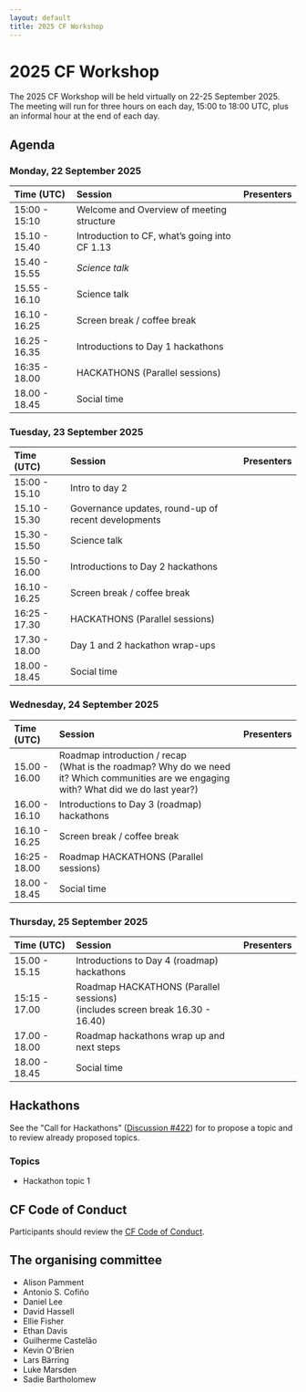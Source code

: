 ```yaml
---
layout: default
title: 2025 CF Workshop
---
```


# 2025 CF Workshop

The 2025 CF Workshop will be held virtually on 22-25 September 2025.
The meeting will run for three hours on each day, 15:00 to 18:00 UTC, plus an informal hour at the end of each day.

## Agenda

### Monday, 22 September 2025

<table>
  <thead>
    <tr>
      <th style="text-align:left;">Time (UTC)</th>
      <th style="text-align:left;">Session</th>
      <th style-="text-align:left;">Presenters</th>
    </tr>
  </thead>
  <tbody>
    <tr>
      <td style="text-align:left;">15:00 - 15:10</td>
      <td style="text-align:left;">Welcome and Overview of meeting structure</td>
      <td style-"text-align:left;"></td>
    </tr>
    <tr>
      <td style="text-align:left;">15.10 - 15.40</td>
      <td style="text-align:left;">Introduction to CF, what’s going into CF 1.13</td>
      <td style="text-align:left;"></td>
    </tr>
    <tr>
      <td style="text-align:left;">15.40 - 15.55</td>
      <td style="text-align:left;"><em>Science talk</em></td>
      <td style="text-align:left;"></td>
    </tr>
    <tr>
      <td style="text-align:left;">15.55 - 16.10</td>
      <td style="text-align:left;">Science talk</td>
      <td style="text-align:left;"></td>
    </tr>
    <tr>
      <td style="text-align:left;">16.10 - 16.25</td>
      <td style="text-align:left;">Screen break / coffee break</td>
      <td style="text-align:left;"></td>
    </tr>
    <tr>
      <td style="text-align:left;">16.25 - 16.35</td>
      <td style="text-align:left;">Introductions to Day 1 hackathons</td>
      <td style="text-align:left;"></td>
    </tr>
    <tr>
      <td style="text-align:left;">16:35 - 18.00</td>
      <td style="text-align:left;">HACKATHONS (Parallel sessions)</td>
      <td style="text-align:left;"></td>
    </tr>
    <tr>
      <td style="text-align:left;">18.00 - 18.45</td>
      <td style="text-align:left;">Social time</td>
      <td style="text-align:left;"></td>
    </tr>
  </tbody>
</table>

### Tuesday, 23 September 2025

<table>
  <thead>
    <tr>
      <th style="text-align:left;">Time (UTC)</th>
      <th style="text-align:left;">Session</th>
      <th style="text-align:left;">Presenters</th>
    </tr>
  </thead>
  <tbody>
    <tr>
      <td style="text-align:left;">15:00 - 15.10</td>
      <td style="text-align:left;">Intro to day 2</td>
      <td style="text-align:left;"></td>
    </tr>
    <tr>
      <td style="text-align:left;">15.10 - 15.30</td>
      <td style="text-align:left;">Governance updates, round-up of recent developments</td>
      <td style="text-align:left;"></td>
    </tr>
    <tr>
      <td style="text-align:left;">15.30 - 15.50</td>
      <td style="text-align:left;">Science talk</td>
      <td style="text-align:left;"></td>
    </tr>
    <tr>
      <td style="text-align:left;">15.50 - 16.00</td>
      <td style="text-align:left;">Introductions to Day 2 hackathons</td>
      <td style="text-align:left;"></td>
    </tr>
    <tr>
      <td style="text-align:left;">16.10 - 16.25</td>
      <td style="text-align:left;">Screen break / coffee break</td>
      <td style="text-align:left;"></td>
    </tr>
    <tr>
      <td style="text-align:left;">16:25 - 17.30</td>
      <td style="text-align:left;">HACKATHONS (Parallel sessions)</td>
      <td style="text-align:left;"></td>
    </tr>
    <tr>
      <td style="text-align:left;">17.30 - 18.00</td>
      <td style="text-align:left;">Day 1 and 2 hackathon wrap-ups</td>
      <td style="text-align:left;"></td>
    </tr>
    <tr>
      <td style="text-align:left;">18.00 - 18.45</td>
      <td style="text-align:left;">Social time</td>
      <td style="text-align:left;"></td>
    </tr>
  </tbody>
</table>

### Wednesday, 24 September 2025

<table>
  <thead>
    <tr>
      <th style="text-align:left;">Time (UTC)</th>
      <th style="text-align:left;">Session</th>
      <th style="text-align:left;">Presenters</th>
    </tr>
  </thead>
  <tbody>
    <tr>
      <td style="text-align:left;">15.00 - 16.00</td>
      <td style="text-align:left;">Roadmap introduction / recap <br> (What is the roadmap? Why do we need it? Which communities are we engaging with? What did we do last year?)</td>
      <td style="text-align:left;"></td>
    </tr>
    <tr>
      <td style="text-align:left;">16.00 - 16.10</td>
      <td style="text-align:left;">Introductions to Day 3 (roadmap) hackathons</td>
      <td style="text-align:left;"></td>
    </tr>
    <tr>
      <td style="text-align:left;">16.10 - 16.25</td>
      <td style="text-align:left;">Screen break / coffee break</td>
      <td style="text-align:left;"></td>
    </tr>
    <tr>
      <td style="text-align:left;">16:25 - 18.00</td>
      <td style="text-align:left;">Roadmap HACKATHONS (Parallel sessions)</td>
      <td style="text-align:left;"></td>
    </tr>
    <tr>
      <td style="text-align:left;">18.00 - 18.45</td>
      <td style="text-align:left;">Social time</td>
      <td style="text-align:left;"></td>
    </tr>
  </tbody>
</table>

### Thursday, 25 September 2025

<table>
  <thead>
    <tr>
      <th style="text-align:left;">Time (UTC)</th>
      <th style="text-align:left;">Session</th>
      <th style="text-align:left;">Presenters</th>
    </tr>
  </thead>
  <tbody>
    <tr>
      <td style="text-align:left;">15.00 - 15.15</td>
      <td style="text-align:left;">Introductions to Day 4 (roadmap) hackathons</td>
      <td style="text-align:left;"></td>
    </tr>
    <tr>
      <td style="text-align:left;">15:15 - 17.00</td>
      <td style="text-align:left;">Roadmap HACKATHONS (Parallel sessions) <br> (includes screen break 16.30 - 16.40)</td>
      <td style="text-align:left;"></td>
    </tr>
    <tr>
      <td style="text-align:left;">17.00 - 18.00</td>
      <td style="text-align:left;">Roadmap hackathons wrap up and next steps</td>
      <td style="text-align:left;"></td>
    </tr>
    <tr>
      <td style="text-align:left;">18.00 - 18.45</td>
      <td style="text-align:left;">Social time</td>
      <td style="text-align:left;"></td>
    </tr>
  </tbody>
</table>

## Hackathons

See the "Call for Hackathons" ([Discussion #422](https://github.com/orgs/cf-convention/discussions/422)) for to propose a topic and to review already proposed topics.

### Topics
* Hackathon topic 1

## CF Code of Conduct
Participants should review the [CF Code of Conduct](https://github.com/cf-convention/cf-conventions/blob/main/CODE_OF_CONDUCT.md).

## The organising committee
* Alison Pamment
* Antonio S. Cofiño
* Daniel Lee
* David Hassell
* Ellie Fisher
* Ethan Davis
* Guilherme Castelão
* Kevin O'Brien
* Lars Bärring
* Luke Marsden
* Sadie Bartholomew
